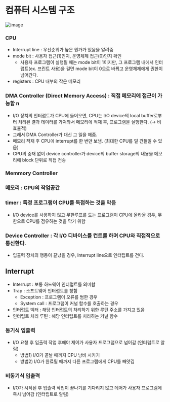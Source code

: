 # 컴퓨터 시스템 구조
![image](https://github.com/user-attachments/assets/2a95b0ce-01b0-4f4e-8f37-75a88a14a445)

### CPU

- Interrupt line : 우선순위가 높은 뭔가가 있음을 알려줌
- mode bit : 사용자 접근(1)인지, 운영체제 접근(0)인지 확인
    - 사용자 프로그램이 실행될 때는 mode bit이 1이지만, 그 프로그램 내에서 인터럽트(ex. 프린트 사용)을 걸면 mode bit이 0으로 바뀌고 운영체제에게 권한이 넘어간다.
- registers :  CPU 내부의 작은 메모리

### DMA Controller (Direct Memory Access) : 직접 메모리에 접근이 가능함 n

- I/O 장치의 인터럽트가 CPU에 들어오면, CPU는 I/O device의 local buffer로부터 처리된 결과 데이터를 가져와서 메모리에 적재 후, 프로그램을 실행한다.  (→ 비효율적)
- 그래서 DMA Controller가 대신 그 일을 해줌.
- 메모리 적재 후 CPU에 interrupt를 한 번만 보냄. (최대한 CPU를 덜 건들일 수 있음)
- CPU의 중재 없이 device controller가 device의 buffer storage의 내용을 메모리에 block 단위로 직접 전송

### Memmory Controller

### 메모리 : CPU의 작업공간

### timer : 특정 프로그램이 CPU를 독점하는 것을 막음

- I/O device를 사용하지 않고 무한루프를 도는 프로그램이 CPU에 올라올 경우, 무한으로 CPU를 점유하는 것을 막기 위함

### Device Controller : 각 I/O 디바이스를 컨트롤 하며 CPU와 직접적으로 통신한다.

- 입출력 장치의 행동이 끝났을 경우, Interrupt line으로 인터럽트를 건다.

## Interrupt

- Interrupt : 보통 하드웨어 인터럽트를 의미함
- Trap : 소프트웨어 인터럽트를 칭함
    - Exception : 프로그램이 오류를 범한 경우
    - System call : 프로그램이 커널 함수를 호출하는 경우
- 인터럽트 벡터 : 해당 인터럽트의 처리하기 위한 루틴 주소를 가지고 있음
- 인터럽트 처리 루틴 : 해당 인터럽트를 처리하는 커널 함수

### 동기식 입출력

- I/O 요청 후 입출력 작업 후에야 제어가 사용자 프로그램으로 넘어감 (인터럽트로 알림)
    - 방법1) I/O가 끝날 때까지 CPU 낭비 시키기
    - 방법2) I/O가 완료될 때까지 다른 프로그램에게 CPU를 빼앗김

### 비동기식 입출력

- I/O가 시작된 후 입출력 작업이 끝나기를 기다리지 않고 데어가 사용자 프로그램에 즉시 넘어감 (인터럽트로 알림)
